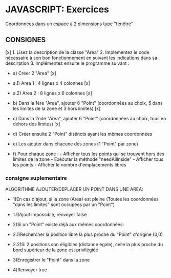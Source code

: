 # JAVASCRIPT: Exercices

Coordonnées dans un espace à 2 dimensions type "fenêtre"

## CONSIGNES

[x] 1. Lisez la description de la classe "Area"
2. Implémentez le code nécessaire à son bon fonctionnement en suivant les indications dans sa descirption
3. Implémentez ensuite le programme suivant :

* a) Créer 2 "Area" [x]
* a.1) Area 1 : 4 lignes x 4 colonnes [x]
* a.2) Area 2 : 8 lignes x 6 colonnes [x]

* b) Dans la 1ère "Area", ajouter 8 "Point" (coordonnées au choix, 5 dans les limites de la zone et 3 hors limites) [x]
* c) Dans la 2nde "Area", ajouter 6 "Point" (coordonnées au choix, tous en dehors des limites) [x]
* d) Créer ensuite 2 "Point" distincts ayant les mêmes coordonnées
* e) Les ajouter dans chacune des zones (1 "Point" par zone)
* f) Pour chaque zone : - Afficher tous les points qui se trouvent hors des limites de la zone - Exécuter la méthode "needAllInside" - Afficher tous les points - Afficher le nombre d'emplacements libres

### consigne suplementaire

ALGORITHME AJOUTER/DEPLACER UN POINT DANS UNE AREA:

* 1)En cas d'ajout, si la zone (Area) est pleine (Toutes les coordonnées "dans les limites" sont occupées par un "Point")

* 1.1)Ajout impossible, renvoyer false

* 2)Si un "Point" existe déjà aux mêmes coordonnées:
* 2.1)Rechercher la position libre la plus proche du "Point" d'origine (0,0)
* 2.2)Si 2 positions son éligibles (distance égale), celle la plus proche du bord supérieur de la zone est privilégiée

* 3)Enregistrer le "Point" dans la zone

* 4)Renvoyer true
